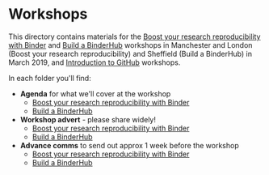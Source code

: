 # Workshops

This directory contains materials for the [Boost your research reproducibility with Binder](boost-research-reproducibility-binder) and [Build a BinderHub](build-a-binderhub) workshops in Manchester and London (Boost your research reproducibility) and Sheffield (Build a BinderHub) in March 2019, and [Introduction to GitHub](github-workshop) workshops.

In each folder you'll find:

* **Agenda** for what we'll cover at the workshop
  * [Boost your research reproducibility with Binder](boost-research-reproducibility-binder/agenda.md)
  * [Build a BinderHub](build-a-binderhub/agenda.md)
* **Workshop advert** - please share widely!
  * [Boost your research reproducibility with Binder](boost-research-reproducibility-binder/workshop_advert.md)
  * [Build a BinderHub](build-a-binderhub/workshop_advert.md)
* **Advance comms** to send out approx 1 week before the workshop
  * [Boost your research reproducibility with Binder](boost-research-reproducibility-binder/before_workshop.md)
  * [Build a BinderHub](build-a-binderhub/before_workshop.md)
